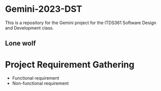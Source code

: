 # Gemini-2023-DST
This is a repository for the Gemini project for the ITDS361 Software Design and Development class.
## Lone wolf
# Project Requirement Gathering 
- Functional requirement
- Non-functional requirement
